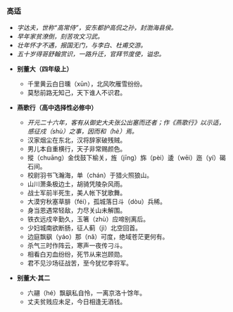 ### 高适
- _字达夫，世称“高常侍”，安东都护高侃之孙，封渤海县侯。_
- _早年家贫潦倒，刻苦攻文习武。_
- _壮年怀才不遇，报国无门，与李白、杜甫交游。_
- _五十岁得哥舒翰赏识，一路升迁，官拜节度使，谥忠。_

* **别董大（四年级上）**
  * 千里黄云白日曛（xūn），北风吹雁雪纷纷。
  * 莫愁前路无知己，天下谁人不识君。

* **燕歌行（高中选择性必修中）**
  * _开元二十六年，客有从御史大夫张公出塞而还者；作《燕歌行》以示适，感征戍（shù）之事，因而和（hè）焉。_
  * 汉家烟尘在东北，汉将辞家破残贼。
  * 男儿本自重横行，天子非常赐颜色。
  * 摐（chuāng）金伐鼓下榆关，旌（jīng）旆（pèi）逶（wēi）迤（yí）碣石间。
  * 校尉羽书飞瀚海，单（chán）于猎火照狼山。
  * 山川萧条极边土，胡骑凭陵杂风雨。
  * 战士军前半死生，美人帐下犹歌舞。
  * 大漠穷秋塞草腓（féi），孤城落日斗（dòu）兵稀。
  * 身当恩遇常轻敌，力尽关山未解围。
  * 铁衣远戍辛勤久，玉箸（zhù）应啼别离后。
  * 少妇城南欲断肠，征人蓟（jì）北空回首。
  * 边庭飘飖（yáo）那（nǎ）可度，绝域苍茫更何有。
  * 杀气三时作阵云，寒声一夜传刁斗。
  * 相看白刃血纷纷，死节从来岂顾勋。
  * 君不见沙场征战苦，至今犹忆李将军。
 
* **别董大·其二**
  * 六翮（hé）飘飖私自怜，一离京洛十馀年。
  * 丈夫贫贱应未足，今日相逢无酒钱。

